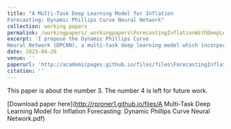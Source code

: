 ```yaml
---
title: "A Multi-Task Deep Learning Model for Inflation
Forecasting: Dynamic Phillips Curve Neural Network"
collection: working papers
permalink: /workingpapers/_workingpapers\ForecastingInflationWithDeepLearning.md
excerpt: 'I propose the Dynamic Phillips Curve
Neural Network (DPCNN), a multi-task deep learning model which incorporates longterm business cycle dynamics using long short-term memory (LSTM) layers.'
date: 2023-04-20
venue: ''
paperurl: 'http://academicpages.github.io/files/files\ForecastingInflationWithDeepLearning.pdf'
citation: ''
---
```

This paper is about the number 3. The number 4 is left for future work.

[Download paper here](http://rproner1.github.io/files/A Multi-Task Deep Learning Model for Inflation
Forecasting: Dynamic Phillips Curve Neural Network.pdf)

<!-- Recommended citation: Proner, R. (2023). "A Multi-Task Deep Learning Model for Inflation
Forecasting: Dynamic Phillips Curve Neural Network." <i>Journal 1</i>. 1(3). -->